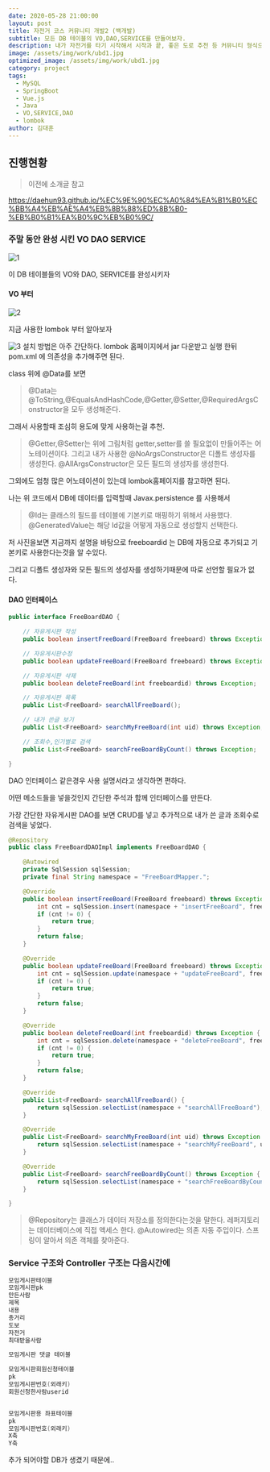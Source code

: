 ```yaml
---
date: 2020-05-28 21:00:00
layout: post
title: 자전거 코스 커뮤니티 개발2 (백개발)
subtitle: 모든 DB 테이블의 VO,DAO,SERVICE를 만들어보자.
description: 내가 자전거를 타기 시작해서 시작과 끝, 좋은 도로 추천 등 커뮤니티 형식으로 만들어보자
image: /assets/img/work/ubd1.jpg
optimized_image: /assets/img/work/ubd1.jpg
category: project
tags:
  - MySQL
  - SpringBoot
  - Vue.js
  - Java
  - VO,SERVICE,DAO
  - lombok
author: 김대훈
---
```


## 진행현황

> 이전에 소개글 참고

<https://daehun93.github.io/%EC%9E%90%EC%A0%84%EA%B1%B0%EC%BB%A4%EB%AE%A4%EB%8B%88%ED%8B%B0-%EB%B0%B1%EA%B0%9C%EB%B0%9C/>


### 주말 동안 완성 시킨 VO DAO SERVICE 

![1](../assets/img/work/자전거db1.png)

이 DB 테이블들의 VO와 DAO, SERVICE를 완성시키자

#### VO 부터

![2](../assets/img/work/VO1.png)

지금 사용한 lombok 부터 알아보자

![3](../assets/img/work/lombok1.png)
설치 방법은 아주 간단하다. lombok 홈페이지에서 jar 다운받고 실행 한뒤
pom.xml 에 의존성을 추가해주면 된다.

class 위에 @Data를 보면
>@Data는 @ToString,@EqualsAndHashCode,@Getter,@Setter,@RequiredArgsConstructor을 모두 생성해준다.

그래서 사용할때 조심히 용도에 맞게 사용하는걸 추천.
>@Getter,@Setter는 위에 그림처럼 getter,setter를 쓸 필요없이 만들어주는 어노테이션이다.
>그리고 내가 사용한 @NoArgsConstructor은 디폴트 생성자를 생성한다.
>@AllArgsConstructor은 모든 필드의 생성자를 생성한다.

그외에도 엄청 많은 어노테이션이 있는데 lombok홈페이지를 참고하면 된다.

나는 위 코드에서 DB에 데이터를 입력할때 Javax.persistence 를 사용해서
>@Id는 클래스의 필드를 테이블에 기본키로 매핑하기 위해서 사용했다.
>@GeneratedValue는 해당 Id값을 어떻게 자동으로 생성할지 선택한다.

저 사진을보면 지금까지 설명을 바탕으로 freeboardid 는 DB에 자동으로 추가되고
기본키로 사용한다는것을 알 수있다.

그리고 디폴트 생성자와 모든 필드의 생성자를 생성하기때문에 따로 선언할 필요가 없다.

#### DAO 인터페이스
```JAVA
public interface FreeBoardDAO {

	// 자유게시판 작성
	public boolean insertFreeBoard(FreeBoard freeboard) throws Exception;

	// 자유게시판수정
	public boolean updateFreeBoard(FreeBoard freeboard) throws Exception;

	// 자유게시판 삭제
	public boolean deleteFreeBoard(int freeboardid) throws Exception;

	// 자유게시판 목록
	public List<FreeBoard> searchAllFreeBoard();

	// 내가 쓴글 보기
	public List<FreeBoard> searchMyFreeBoard(int uid) throws Exception;

	// 조회수,인기별로 검색
	public List<FreeBoard> searchFreeBoardByCount() throws Exception;

}
```
DAO 인터페이스 같은경우 사용 설명서라고 생각하면 편하다.

어떤 메소드들을 넣을것인지 간단한 주석과 함께 인터페이스를 만든다.

가장 간단한 자유게시판 DAO를 보면 CRUD를 넣고 추가적으로 내가 쓴 글과 조회수로 검색을 넣었다.

```java
@Repository
public class FreeBoardDAOImpl implements FreeBoardDAO {

	@Autowired
	private SqlSession sqlSession;
	private final String namespace = "FreeBoardMapper.";

	@Override
	public boolean insertFreeBoard(FreeBoard freeboard) throws Exception {
		int cnt = sqlSession.insert(namespace + "insertFreeBoard", freeboard);
		if (cnt != 0) {
			return true;
		}
		return false;
	}

	@Override
	public boolean updateFreeBoard(FreeBoard freeboard) throws Exception {
		int cnt = sqlSession.update(namespace + "updateFreeBoard", freeboard);
		if (cnt != 0) {
			return true;
		}
		return false;
	}

	@Override
	public boolean deleteFreeBoard(int freeboardid) throws Exception {
		int cnt = sqlSession.delete(namespace + "deleteFreeBoard", freeboardid);
		if (cnt != 0) {
			return true;
		}
		return false;
	}

	@Override
	public List<FreeBoard> searchAllFreeBoard() {
		return sqlSession.selectList(namespace + "searchAllFreeBoard");
	}

	@Override
	public List<FreeBoard> searchMyFreeBoard(int uid) throws Exception {
		return sqlSession.selectList(namespace + "searchMyFreeBoard", uid);
	}

	@Override
	public List<FreeBoard> searchFreeBoardByCount() throws Exception {
		return sqlSession.selectList(namespace + "searchFreeBoardByCount");
	}

}
```
>@Repository는 클래스가 데이터 저장소를 정의한다는것을 말한다.
레퍼지토리는 데이터베이스에 직접 액세스 한다.
>@Autowired는 의존 자동 주입이다. 스프링이 알아서 의존 객체를 찾아준다.

### Service 구조와 Controller 구조는 다음시간에

```java
모임게시판테이블
모임게시판pk
만든사람
제목
내용
총거리
도보
자전거
최대받을사람

모임게시판 댓글 테이블

모임게시판회원신청테이블
pk
모임게시판번호(외래키)
회원신청한사람userid


모임게시판용 좌표테이블
pk
모임게시판번호(외래키)
X축
Y축
```
추가 되어야할 DB가 생겼기 때문에..